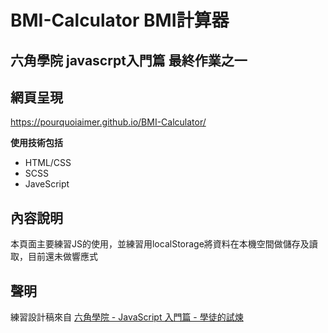 # BMI-Calculator BMI計算器 
## 六角學院 javascrpt入門篇 最終作業之一

## 網頁呈現
  <https://pourquoiaimer.github.io/BMI-Calculator/>

**使用技術包括**
* HTML/CSS
* SCSS
* JaveScript

## 內容說明
  本頁面主要練習JS的使用，並練習用localStorage將資料在本機空間做儲存及讀取，目前還未做響應式 

## 聲明
  練習設計稿來自 [六角學院 - JavaScript 入門篇 - 學徒的試煉](https://hexschool.github.io/JavaScript_HomeWork/)
